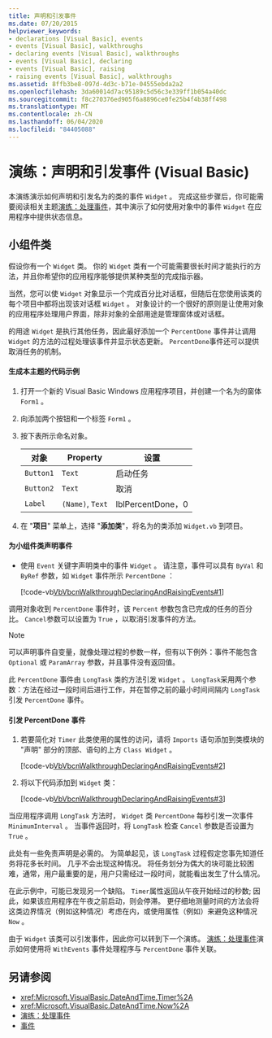 ```yaml
---
title: 声明和引发事件
ms.date: 07/20/2015
helpviewer_keywords:
- declarations [Visual Basic], events
- events [Visual Basic], walkthroughs
- declaring events [Visual Basic], walkthroughs
- events [Visual Basic], declaring
- events [Visual Basic], raising
- raising events [Visual Basic], walkthroughs
ms.assetid: 8ffb3be8-097d-4d3c-b71e-04555ebda2a2
ms.openlocfilehash: 3da60014d7ac95189c5d56c3e339ff1b054a40dc
ms.sourcegitcommit: f8c270376ed905f6a8896ce0fe25b4f4b38ff498
ms.translationtype: MT
ms.contentlocale: zh-CN
ms.lasthandoff: 06/04/2020
ms.locfileid: "84405088"
---
```

# <a name="walkthrough-declaring-and-raising-events-visual-basic"></a>演练：声明和引发事件 (Visual Basic)
本演练演示如何声明和引发名为的类的事件 `Widget` 。 完成这些步骤后，你可能需要阅读相关主题[演练：处理事件](walkthrough-handling-events.md)，其中演示了如何使用对象中的事件 `Widget` 在应用程序中提供状态信息。  
  
## <a name="the-widget-class"></a>小组件类  
 假设你有一个 `Widget` 类。 你的 `Widget` 类有一个可能需要很长时间才能执行的方法，并且你希望你的应用程序能够提供某种类型的完成指示器。  
  
 当然，您可以使 `Widget` 对象显示一个完成百分比对话框，但随后在您使用该类的每个项目中都将出现该对话框 `Widget` 。 对象设计的一个很好的原则是让使用对象的应用程序处理用户界面，除非对象的全部用途是管理窗体或对话框。  
  
 的用途 `Widget` 是执行其他任务，因此最好添加一个 `PercentDone` 事件并让调用 `Widget` 的方法的过程处理该事件并显示状态更新。 `PercentDone`事件还可以提供取消任务的机制。  
  
#### <a name="to-build-the-code-example-for-this-topic"></a>生成本主题的代码示例  
  
1. 打开一个新的 Visual Basic Windows 应用程序项目，并创建一个名为的窗体 `Form1` 。  
  
2. 向添加两个按钮和一个标签 `Form1` 。  
  
3. 按下表所示命名对象。  
  
    |对象|Property|设置|  
    |------------|--------------|-------------|  
    |`Button1`|`Text`|启动任务|  
    |`Button2`|`Text`|取消|  
    |`Label`|`(Name)`, `Text`|lblPercentDone，0|  
  
4. 在 "**项目**" 菜单上，选择 "**添加类**"，将名为的类添加 `Widget.vb` 到项目。  
  
#### <a name="to-declare-an-event-for-the-widget-class"></a>为小组件类声明事件  
  
- 使用 `Event` 关键字声明类中的事件 `Widget` 。 请注意，事件可以具有 `ByVal` 和 `ByRef` 参数，如 `Widget` 事件所示 `PercentDone` ：  
  
     [!code-vb[VbVbcnWalkthroughDeclaringAndRaisingEvents#1](~/samples/snippets/visualbasic/VS_Snippets_VBCSharp/VbVbcnWalkthroughDeclaringAndRaisingEvents/VB/Widget.vb#1)]  
  
 调用对象收到 `PercentDone` 事件时，该 `Percent` 参数包含已完成的任务的百分比。 `Cancel`参数可以设置为 `True` ，以取消引发事件的方法。  
  
> [!NOTE]
> 可以声明事件自变量，就像处理过程的参数一样，但有以下例外：事件不能包含 `Optional` 或 `ParamArray` 参数，并且事件没有返回值。  
  
 此 `PercentDone` 事件由 `LongTask` 类的方法引发 `Widget` 。 `LongTask`采用两个参数：方法在经过一段时间后进行工作，并在暂停之前的最小时间间隔内 `LongTask` 引发 `PercentDone` 事件。  
  
#### <a name="to-raise-the-percentdone-event"></a>引发 PercentDone 事件  
  
1. 若要简化对 `Timer` 此类使用的属性的访问，请将 `Imports` 语句添加到类模块的 "声明" 部分的顶部、语句的上方 `Class Widget` 。  
  
     [!code-vb[VbVbcnWalkthroughDeclaringAndRaisingEvents#2](~/samples/snippets/visualbasic/VS_Snippets_VBCSharp/VbVbcnWalkthroughDeclaringAndRaisingEvents/VB/Widget.vb#2)]  
  
2. 将以下代码添加到 `Widget` 类：  
  
     [!code-vb[VbVbcnWalkthroughDeclaringAndRaisingEvents#3](~/samples/snippets/visualbasic/VS_Snippets_VBCSharp/VbVbcnWalkthroughDeclaringAndRaisingEvents/VB/Widget.vb#3)]  
  
 当应用程序调用 `LongTask` 方法时， `Widget` 类 `PercentDone` 每秒引发一次事件 `MinimumInterval` 。 当事件返回时，将 `LongTask` 检查 `Cancel` 参数是否设置为 `True` 。  
  
 此处有一些免责声明是必需的。 为简单起见，该 `LongTask` 过程假定您事先知道任务将花多长时间。 几乎不会出现这种情况。 将任务划分为偶大的块可能比较困难，通常，用户最重要的是，用户只需经过一段时间，就能看出发生了什么情况。  
  
 在此示例中，可能已发现另一个缺陷。 `Timer`属性返回从午夜开始经过的秒数; 因此，如果该应用程序在午夜之前启动，则会停滞。 更仔细地测量时间的方法会将这类边界情况（例如这种情况）考虑在内，或使用属性（例如）来避免这种情况 `Now` 。  
  
 由于 `Widget` 该类可以引发事件，因此你可以转到下一个演练。 [演练：处理事件](walkthrough-handling-events.md)演示如何使用将 `WithEvents` 事件处理程序与 `PercentDone` 事件关联。  
  
## <a name="see-also"></a>另请参阅

- <xref:Microsoft.VisualBasic.DateAndTime.Timer%2A>
- <xref:Microsoft.VisualBasic.DateAndTime.Now%2A>
- [演练：处理事件](walkthrough-handling-events.md)
- [事件](index.md)
